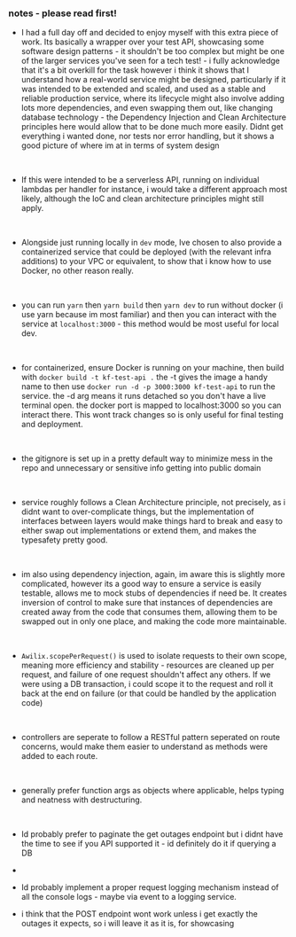 ### notes  - please read first!
- I had a full day off and decided to enjoy myself with this extra piece of work. Its basically a wrapper over your test API, showcasing some software design patterns - it shouldn't be too complex but might be one of the larger services you've seen for a tech test! - i fully acknowledge that it's a bit overkill for the task however i think it shows that I understand how a real-world service might be designed, particularly if it was intended to be extended and scaled, and used as a stable and reliable production service, where its lifecycle might also involve adding lots more dependencies, and even swapping them out, like changing database technology - the Dependency Injection and Clean Architecture principles here would allow that to be done much more easily. Didnt get everything i wanted done, nor tests nor error handling, but it shows a good picture of where im at in terms of system design
</br>

- If this were intended to be a serverless API, running on individual lambdas per handler for instance, i would take a different approach most likely, although the IoC and clean architecture principles might still apply. 
</br>

- Alongside just running locally in `dev` mode, Ive chosen to also provide a containerized service that could be deployed (with the relevant infra additions) to your VPC or equivalent, to show that i know how to use Docker, no other reason really.
</br>

- you can run `yarn` then `yarn build` then `yarn dev` to run without docker (i use yarn because im most familiar) and then you can interact with the service at `localhost:3000` - this method would be most useful for local dev.
</br>

- for containerized, ensure Docker is running on your machine, then build with `docker build -t kf-test-api .` the -t gives the image a handy name to then use `docker run -d -p 3000:3000 kf-test-api` to run the service. the -d arg means it runs detached so you don't have a live terminal open. the docker port is mapped to localhost:3000 so you can interact there. This wont track changes so is only useful for final testing and deployment.
</br>

- the gitignore is set up in a pretty default way to minimize mess in the repo and unnecessary or sensitive info getting into public domain 
</br>

- service roughly follows a Clean Architecture principle, not precisely, as i didnt want to over-complicate things, but the implementation of interfaces between layers would make things hard to break and easy to either swap out implementations or extend them, and makes the typesafety pretty good.
</br>

- im also using dependency injection, again, im aware this is slightly more complicated, however its a good way to ensure a service is easily testable, allows me to mock stubs of dependencies if need be. It creates inversion of control to make sure that instances of dependencies are created away from the code that consumes them, allowing them to be swapped out in only one place, and making the code more maintainable.
</br>

- `Awilix.scopePerRequest()` is used to isolate requests to their own scope, meaning more efficiency and stability - resources are cleaned up per request, and failure of one request shouldn't affect any others. If we were using a DB transaction, i could scope it to the request and roll it back at the end on failure (or that could be handled by the application code)
</br>

- controllers are seperate to follow a RESTful pattern seperated on route concerns, would make them easier to understand as methods were added to each route.
</br>

- generally prefer function args as objects where applicable, helps typing and neatness with destructuring.
</br>

- Id probably prefer to paginate the get outages endpoint but i didnt have the time to see if you API supported it - id definitely do it if querying a DB
- </br>
  
- Id probably implement a proper request logging mechanism instead of all the console logs - maybe via event to a logging service.

- i think that the POST endpoint wont work unless i get exactly the outages it expects, so i will leave it as it is, for showcasing